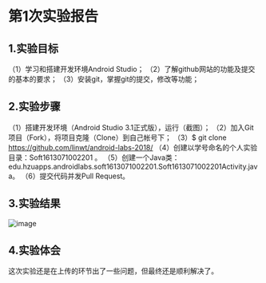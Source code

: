 # 第1次实验报告
## 1.实验目标
（1）学习和搭建开发环境Android Studio；
（2）了解github网站的功能及提交的基本的要求；
（3）安装git，掌握git的提交，修改等功能；
## 2.实验步骤
（1）搭建开发环境（Android Studio 3.1正式版），运行（截图）；
（2）加入Git项目（Fork），将项目克隆（Clone）到自己帐号下；
（3）$ git clone https://github.com/linwt/android-labs-2018/
（4）创建以学号命名的个人实验目录：Soft1613071002201 。
（5）创建一个Java类：edu.hzuapps.androidlabs.soft1613071002201.Soft1613071002201Activity.java。
（6）提交代码并发Pull Request。
## 3.实验结果
![image](https://github.com/zhaokangye/android-labs-2018/blob/master/soft1613071002201/%E8%BF%90%E8%A1%8C%E6%88%AA%E5%9B%BE.png?raw=true)
## 4.实验体会
这次实验还是在上传的环节出了一些问题，但最终还是顺利解决了。